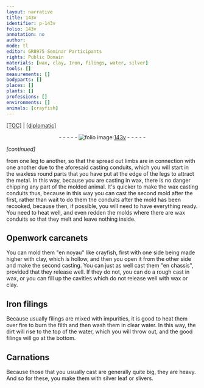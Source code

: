 ```yaml
---
layout: narrative
title: 143v
identifier: p-143v
folio: 143v
annotation: no
author:
mode: tl
editor: GR8975 Seminar Participants
rights: Public Domain
materials: [wax, clay, Iron, filings, water, silver]
tools: []
measurements: []
bodyparts: []
places: []
plants: []
professions: []
environments: []
animals: [crayfish]
---
```


<p><a href="{{ site.baseurl }}/translation/">[TOC]</a> | <a href="{{ site.baseurl }}/texts/p-143v_tc/" target="_blank">[diplomatic]</a></p><div class="folio" align="center">- - - - - <a href="http://gallica.bnf.fr/ark:/12148/btv1b10500001g/f292.image" target="_blank"><img src="https://cu-mkp.github.io/2017-workshop-edition/assets/photo-icon.png" alt="folio image: " style="display:inline-block; margin-bottom:-3px;"/>143v</a> - - - - - </div>  
 
*[continued]*
  
from one leg to another, so that the spread out limbs are in connection with one another due to the aforesaid casting conduits, which you will start in the waxless round parts that you have put at the edge of the legs to attract the metal. In this way, because you are casting in <span class="m">wax</span>, there is no danger chipping any part of the molded animal. It's quicker to make the <span class="m">wax</span> casting conduits thus, because in this way <span class="sup">you can</span> cast the second mold after <span class="sup">the first</span>, rather than wait to do them <span class="sup">the conduits</span> after the mold has been recooked, because then, if possible, you will need to have everything ready. You need to heat well, and even redden the molds where there are <span class="m">wax</span> conduits so that they melt and leave nothing inside.

 
  

## Openwork carcanets

 
You can mold them "en noyau" like <span class="al">crayfish</span>, first with one side being made higher with <span class="m">clay</span>, which is hollow, and then you open <span class="sup">it</span> from the other side and make the second casting. You can just as well cast <span class="sup">them</span> "en chassis", provided that they release well. If they do not, you can do a rough cast in <span class="m">wax</span>, or you can fill up the cavities which do not release well with <span class="m">wax</span> or <span class="m">clay</span>.
 
 
  

## <span class="m">Iron</span> filings 

 
Because usually <span class="m">filings</span> are mixed with impurities, it is good to heat them over fire to burn the filth and then wash them in clear <span class="m">water</span>. In this way, the dirt will rise to the top of the <span class="m">water</span>, which you will throw out, and the good filings will go at the bottom.

 
  

## Carnations

 
Because those that you usually cast are generally quite big, they are heavy. And so for these, you make them with <span class="m">silver</span> leaf or slivers.

